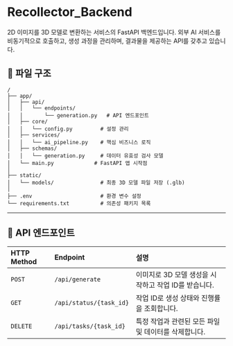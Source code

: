 # Recollector_Backend


2D 이미지를 3D 모델로 변환하는 서비스의 FastAPI 백엔드입니다. 외부 AI 서비스를 비동기적으로 호출하고, 생성 과정을 관리하며, 결과물을 제공하는 API를 갖추고 있습니다.


## 📁 파일 구조

```
/
├── app/
│   ├── api/
│   │   └── endpoints/
│   │       └── generation.py   # API 엔드포인트
│   ├── core/
│   │   └── config.py         # 설정 관리
│   ├── services/
│   │   └── ai_pipeline.py    # 핵심 비즈니스 로직
│   ├── schemas/
│   │   └── generation.py     # 데이터 유효성 검사 모델
│   └── main.py             # FastAPI 앱 시작점
│
├── static/
│   └── models/               # 최종 3D 모델 파일 저장 (.glb)
│
├── .env                      # 환경 변수 설정
└── requirements.txt          # 의존성 패키지 목록
```

-----

## 📖 API 엔드포인트

| HTTP Method | Endpoint                | 설명                                                     |
| :---------- | :---------------------- | :------------------------------------------------------- |
| `POST`      | `/api/generate`         | 이미지로 3D 모델 생성을 시작하고 작업 ID를 받습니다.       |
| `GET`       | `/api/status/{task_id}` | 작업 ID로 생성 상태와 진행률을 조회합니다.               |
| `DELETE`    | `/api/tasks/{task_id}`  | 특정 작업과 관련된 모든 파일 및 데이터를 삭제합니다.     |